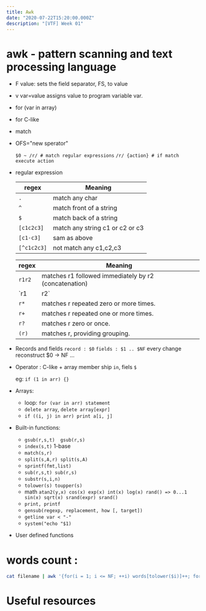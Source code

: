 ```yaml
---
title: Awk
date: "2020-07-22T15:20:00.000Z"
description: "[VTF] Week 01"
---
```


# awk - pattern scanning and text processing language

- F value:  sets the field separator, FS, to value
- v var=value assigns value to program variable var.
- for (var in array)
- for C-like
- match
- OFS="new sperator"

  `$0 ~ /r/ # match regular expressions`
  `/r/ {action} # if match execute action`

- regular expression

    | regex | Meaning |
    |--------|---------|
    |`.`| match any char
    |`^`| match front of a string
    |`$`| match back of a string
    |`[c1c2c3]`| match any string c1 or c2 or c3
    |`[c1-c3]`| sam as above
    |`[^c1c2c3]`| not match any c1,c2,c3

    | regex | Meaning |
    |-------|---------|
    |`r1r2`|matches r1 followed immediately by r2 (concatenation)
    |`r1 | r2` |matches r1 or r2 (alternation).
    |`r*`|matches r repeated zero or more times.
    |`r+`|matches r repeated one or more times.
    |`r?`|matches r zero or once.
    |`(r)`|matches r, providing grouping.
- Records and fields
  `record : $0`
  `fields : $1 .. $NF`
    every change reconstruct $0 -> NF ...
- Operator : C-like + array member ship `in`, fiels `$`
  
  eg: `if (1 in arr) {}`

- Arrays: 
  - loop: `for (var in arr) statement`
  - `delete array`, `delete array[expr]`
  - `if ((i, j) in arr) print a[i, j]`
- Built-in functions:
  - `gsub(r,s,t)  gsub(r,s)`
  - `index(s,t)` 1-base
  - `match(s,r)`
  - `split(s,A,r) split(s,A)`
  - `sprintf(fmt,list)`
  - `sub(r,s,t) sub(r,s)`
  - `substr(s,i,n)`
  - `tolower(s) toupper(s)`
  - math `atan2(y,x) cos(x) exp(x) int(x) log(x) rand() => 0...1 sin(x) sqrt(x) srand(expr) srand()`
  - `print, printf`
  - `gensub(regexp, replacement, how [, target])`
  - `getline var < "-"`
  - `system("echo "$1)`
- User defined functions
  
# words count : 

``` bash
cat filename | awk '{for(i = 1; i <= NF; ++i) words[tolower($i)]++; for(word in words) print word " : " words[word]}'
```
# Useful resources
[](https://www.shortcutfoo.com/app/dojos/awk/cheatsheet)
